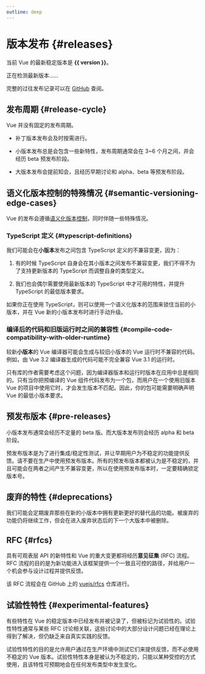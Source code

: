 ```yaml
---
outline: deep
---
```


<script setup>
import { onMounted } from 'vue'

let version = $ref()

onMounted(async () => {
  const res = await fetch('https://api.github.com/repos/vuejs/core/releases?per_page=1')
  version = (await res.json())[0].name
})
</script>

# 版本发布 {#releases}

<p v-if="version">
当前 Vue 的最新稳定版本是 <strong>{{ version }}</strong>。
</p>
<p v-else>
正在检测最新版本……
</p>

完整的过往发布记录可以在 [GitHub](https://github.com/vuejs/core/blob/main/CHANGELOG.md) 查阅。

## 发布周期 {#release-cycle}

Vue 并没有固定的发布周期。

- 补丁版本发布会及时按需进行。

- 小版本发布总是会包含一些新特性，发布周期通常会在 3~6 个月之间，并会经历 beta 预发布阶段。

- 大版本发布会提前知会，且经历早期讨论和 alpha、beta 等预发布阶段。

## 语义化版本控制的特殊情况 {#semantic-versioning-edge-cases}

Vue 的发布会遵循[语义化版本控制](https://semver.org/)，同时伴随一些特殊情况。

### TypeScript 定义 {#typescript-definitions}

我们可能会在**小版本**发布之间包含 TypeScript 定义的不兼容变更，因为：

1. 有的时候 TypeScript 自身会在其小版本之间发布不兼容变更，我们不得不为了支持更新版本的 TypeScript 而调整自身的类型定义。

2. 我们也会偶尔需要使用最新版本的 TypeScript 中才可用的特性，并提升 TypeScript 的最低版本要求。

如果你正在使用 TypeScript，则可以使用一个语义化版本的范围来锁住当前的小版本，并在 Vue 新的小版本发布时进行手动升级。

### 编译后的代码和旧版运行时之间的兼容性 {#compile-code-compatibility-with-older-runtime}

较新**小版本**的 Vue 编译器可能会生成与较旧小版本的 Vue 运行时不兼容的代码。例如，由 Vue 3.2 编译器生成的代码可能不完全兼容 Vue 3.1 的运行时。

只有库的作者需要考虑这个问题，因为编译器版本和运行时版本在应用中总是相同的。只有当你把预编译的 Vue 组件代码发布为一个包，而用户在一个使用旧版本 Vue 的项目中使用它时，才会发生版本不匹配。因此，你的包可能需要明确声明 Vue 的最低小版本要求。

## 预发布版本 {#pre-releases}

小版本发布通常会经历不定量的 beta 版。而大版本发布则会经历 alpha 和 beta 阶段。

预发布版本是为了进行集成/稳定性测试，并让早期用户为不稳定的功能提供反馈。请不要在生产中使用预发布版本。所有的预发布版本都被认为是不稳定的，并且可能会在两者之间产生不兼容变更，所以在使用预发布版本时，一定要精确锁定版本号。

## 废弃的特性 {#deprecations}

我们可能会定期废弃那些在新的小版本中拥有更新更好的替代品的功能。被废弃的功能仍将继续工作，但会在进入废弃状态后的下一个大版本中被删除。

## RFC {#rfcs}

具有可观表层 API 的新特性和 Vue 的重大变更都将经历**意见征集** (RFC) 流程。RFC 流程的目的是为新功能进入该框架提供一个一致且可控的路径，并给用户一个机会参与设计过程并提供反馈。

该 RFC 流程会在 GitHub 上的 [vuejs/rfcs](https://github.com/vuejs/rfcs) 仓库进行。

## 试验性特性 {#experimental-features}

有些特性在 Vue 的稳定版本中已经发布并被记录了，但被标记为试验性的。试验性特性通常与某些 RFC 讨论相关联，这些讨论中的大部分设计问题已经在理论上得到了解决，但仍缺乏来自真实实践的反馈。

试验性特性的目的是允许用户通过在生产环境中测试它们来提供反馈，而不必使用不稳定的 Vue 版本。试验性特性本身是被认为不稳定的，只能以某种受控的方式使用，且该特性可预期地会在任何发布类型中发生变化。
